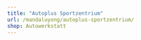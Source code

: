 ```yaml
---
title: "Autoplus Sportzentrium"
url: /mandaluyong/autoplus-sportzentrium/
shop: Autowerkstatt
---
```

